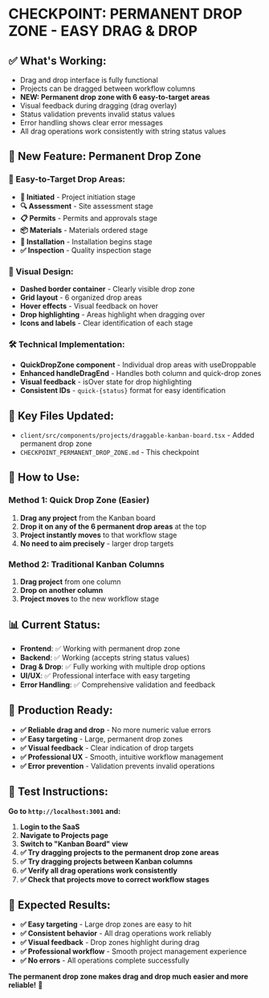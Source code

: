 # CHECKPOINT: PERMANENT DROP ZONE - EASY DRAG & DROP

## ✅ What's Working:
- Drag and drop interface is fully functional
- Projects can be dragged between workflow columns
- **NEW: Permanent drop zone with 6 easy-to-target areas**
- Visual feedback during dragging (drag overlay)
- Status validation prevents invalid status values
- Error handling shows clear error messages
- All drag operations work consistently with string status values

## 🎯 New Feature: Permanent Drop Zone

### **📍 Easy-to-Target Drop Areas:**
- **🚀 Initiated** - Project initiation stage
- **🔍 Assessment** - Site assessment stage  
- **📋 Permits** - Permits and approvals stage
- **📦 Materials** - Materials ordered stage
- **🔧 Installation** - Installation begins stage
- **✅ Inspection** - Quality inspection stage

### **🎨 Visual Design:**
- **Dashed border container** - Clearly visible drop zone
- **Grid layout** - 6 organized drop areas
- **Hover effects** - Visual feedback on hover
- **Drop highlighting** - Areas highlight when dragging over
- **Icons and labels** - Clear identification of each stage

### **🛠️ Technical Implementation:**
- **QuickDropZone component** - Individual drop areas with useDroppable
- **Enhanced handleDragEnd** - Handles both column and quick-drop zones
- **Visual feedback** - isOver state for drop highlighting
- **Consistent IDs** - `quick-{status}` format for easy identification

## 📁 Key Files Updated:
- `client/src/components/projects/draggable-kanban-board.tsx` - Added permanent drop zone
- `CHECKPOINT_PERMANENT_DROP_ZONE.md` - This checkpoint

## 🎯 How to Use:

### **Method 1: Quick Drop Zone (Easier)**
1. **Drag any project** from the Kanban board
2. **Drop it on any of the 6 permanent drop areas** at the top
3. **Project instantly moves** to that workflow stage
4. **No need to aim precisely** - larger drop targets

### **Method 2: Traditional Kanban Columns**
1. **Drag project** from one column
2. **Drop on another column** 
3. **Project moves** to the new workflow stage

## 📊 Current Status:
- **Frontend**: ✅ Working with permanent drop zone
- **Backend**: ✅ Working (accepts string status values)
- **Drag & Drop**: ✅ Fully working with multiple drop options
- **UI/UX**: ✅ Professional interface with easy targeting
- **Error Handling**: ✅ Comprehensive validation and feedback

## 🚀 Production Ready:
- **✅ Reliable drag and drop** - No more numeric value errors
- **✅ Easy targeting** - Large, permanent drop zones
- **✅ Visual feedback** - Clear indication of drop targets
- **✅ Professional UX** - Smooth, intuitive workflow management
- **✅ Error prevention** - Validation prevents invalid operations

## 🧪 Test Instructions:

**Go to `http://localhost:3001` and:**

1. **Login to the SaaS**
2. **Navigate to Projects page**
3. **Switch to "Kanban Board" view**
4. **✅ Try dragging projects to the permanent drop zone areas**
5. **✅ Try dragging projects between Kanban columns**
6. **✅ Verify all drag operations work consistently**
7. **✅ Check that projects move to correct workflow stages**

## 🎉 Expected Results:
- **✅ Easy targeting** - Large drop zones are easy to hit
- **✅ Consistent behavior** - All drag operations work reliably
- **✅ Visual feedback** - Drop zones highlight during drag
- **✅ Professional workflow** - Smooth project management experience
- **✅ No errors** - All operations complete successfully

**The permanent drop zone makes drag and drop much easier and more reliable!** 🎯 